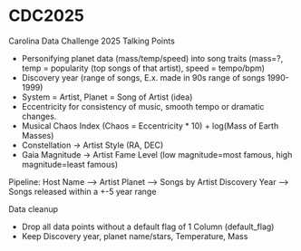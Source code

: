 # CDC2025
Carolina Data Challenge 2025
Talking Points
* Personifying planet data (mass/temp/speed) into song traits (mass=?, temp = popularity (top songs of that artist), speed = tempo/bpm)
* Discovery year (range of songs, E.x. made in 90s range of songs 1990-1999)
* System = Artist, Planet = Song of Artist (idea)
* Eccentricity for consistency of music, smooth tempo or dramatic changes.
* Musical Chaos Index (Chaos = Eccentricity * 10) + log(Mass of Earth Masses)
* Constellation -> Artist Style (RA, DEC)
* Gaia Magnitude -> Artist Fame Level (low magnitude=most famous, high magnitude=least famous)

Pipeline:
Host Name --> Artist
Planet --> Songs by Artist
Discovery Year --> Songs released within a +-5 year range



Data cleanup
* Drop all data points without a default flag of 1 Column (default_flag)
* Keep Discovery year, planet name/stars, Temperature, Mass